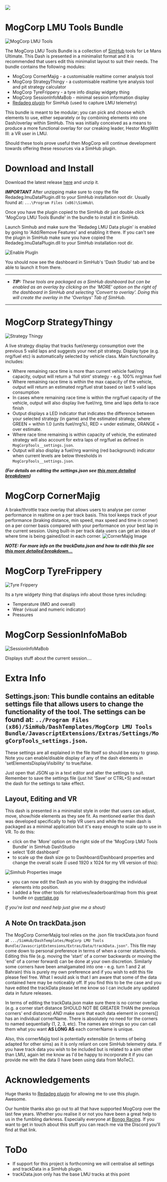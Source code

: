 [![](https://github.com/mog456/MogCorp-LMU-Tools-Bundle/blob/main/img/mogCorpLogo_1024.png?raw=true)](https://www.paypal.com/donate/?business=V4AQ5FUGX8PUW&no_recurring=1&item_name=%27...Persistent+Miediocrity+Since+Breakfast...%27&currency_code=GBP)

# MogCorp LMU Tools Bundle
![MogCorp LMU Tools](img/elementsComp03.png "MogCorp LMU Tools")

The MogCorp LMU Tools Bundle is a collection of [SimHub](https://www.simhubdash.com/) tools for Le Mans Ultimate. This Dash is presented in a minimalist format and it is recommended that users edit this minimalist layout to suit their needs. The bundle contains the following modules:
- MogCorp CornerMajig - a customisable realtime corner analysis tool
- MogCorp StrategyThingy - a customisable realtime tyre analysis tool and pit strategy calculator
- MogCorp TyreFrippery - a tyre info display widgety thing
- MogCorp SessionInfoMaBob - minimal session information display
- [Redadeg plugin](https://github.com/tembob64/Redadeg.lmuDataPlugin) for SimHub (used to capture LMU telemetry)

This bundle is meant to be modular; you can pick and choose which elements to use, either separately or by combining elements into one Dash/overlay within SimHub. This was initially conceived as a means to produce a more functional overlay for our creaking leader, Hestor MogWitt III: a VR user in LMU.

Should these tools prove useful then MogCorp will continue development towards offering these resources via a SimHub plugin.

# Download and Install
Download the latest release [here](https://github.com/mog456/MogCorp-LMU-Tools-Bundle/releases/latest) and unzip it.

***IMPORTANT*** After unzipping make sure to copy the file Redadeg.lmuDataPlugin.dll to your SimHub installation root dir.
Usually found at: ```...\Program Files (x86)\SimHub\```

Once you have the plugin copied to the SimHub dir just double click 'MogCorp LMU Tools Bundle' in the bundle to install it in SimHub.

Launch Simhub and make sure the 'Redadeg LMU Data plugin' is enabled by going to 'Add/Remove Features' and enabling it there. If you can't see the plugin in SimHub make sure you have copied the Redadeg.lmuDataPlugin.dll to your SimHub installation root dir. 

![Enable PlugIn](img/enable%20redadeg.png "Enable Plugin")

You should now see the dashboard in SimHub's 'Dash Studio' tab and be able to launch it from there.

----
- ***TIP:*** *These tools are packaged as a SimHub dashboard but can be enabled as an overlay by clicking on the 'MORE' option on the right of the dashboard in SimHub and selecting 'Convert to overlay'. Doing this will create the overlay in the 'Overlays' Tab of SimHub.*
----

# MogCorp StrategyThingy
![Strategy Thingy](img/strategyComp.png "StrategyThingy")

A live strategy display that tracks fuel/energy consumption over the previous 5 valid laps and suggests your next pit strategy. Display type (e.g. nrg/fuel etc) is automatically selected by vehicle class. Main functionality includes:

- Where remaining race time is more than current vehicle fuel/nrg capacity, output will return a 'full stint' strategy - e.g. 100% nrg/max fuel
- Where remaining race time is within the max capacity of the vehicle, output will return an estimated nrg/fuel strat based on last 5 valid laps consumption
- In cases where remaining race time is within the nrg/fuel capacity of the vehicle, output will also display live fuel/nrg, time and laps delta to race finish
- Output displays a LED indicator that indicates the difference between your selected strategy (in game) and the estimated strategy, where GREEN = within 1.0 (units fuel/nrg%), RED = under estimate, ORANGE = over estimate.
- Where race time remaining is within capacity of vehicle, the estimated strategy will also account for extra laps of nrg/fuel as defined in `MogCorpTools__settings.json`.
- Output will also display a fuel/nrg warning (red background) indicator when current levels are below thresholds in `MogCorpTools__settings.json`.

***(For details on editing the settings.json see [this more detailed breakdown](#settingsjson))***

 # MogCorp CornerMajig
A brake/throttle trace overlay that allows users to analyse per corner performance in realtime on a per track basis. This tool keeps track of your performance (braking distance, min speed, max speed and time in corner) on a per corner basis compared with your performance on your best lap in the current session. Using built-in per track data users can get an idea of where time is being gained/lost in each corner.
![CornerMajig Image](img/cornerMajig_ScreenShot.png "CornerMajig")


***NOTE: For more info on the trackData.json and how to edit this file see [this more detailed breakdown...](#a-note-on-trackdatajson)***

# MogCorp TyreFrippery
![Tyre Frippery](img/TyreFrippery_02.png "TyreFrippery")

Its a tyre widgety thing that displays info about those tyres including:
- Temperature (IMO and overall)
- Wear (visual and numeric indicator)
- Pressures

# MogCorp SessionInfoMaBob
![SessionInfoMaBob](img/SessionInfoMaBob_01.png "SessionInfoMaBob")

Displays stuff about the current session....

# Extra Info
## Settings.json: This bundle contains  an editable settings file that allows users to change the functionality of the tool. The settings can be found at: `../Program Files (x86)/SimHub/DashTemplates/MogCorp LMU Tools Bundle/JavascriptExtensions/Extras/Settings/MogCorpTools_settings.json`.

These settings are all explained in the file itself so should be easy to grasp. Note you can enable/disable display of any of the dash elements in 'setElementsDisplayVisibility' to true/false.

Just open that JSON up in a text editor and alter the settings to suit. Remember to save the settings file (just hit 'Save' or CTRL+S) and restart the dash for the settings to take effect.

## Layout, Editing and VR
This dash is presented in a minimalist style in order that users can adjust, move, show/hide elements as they see fit. As mentioned earlier this dash was developed specifically to help VR users and while the main dash is packaged as a minimal application but it's easy enough to scale up to use in VR. To do this:
- click on the 'More' option on the right side of the 'MogCorp LMU Tools Bundle' in SimHub DashStudio
- select 'Edit dashboard'
- to scale up the dash size go to Dashboard/Dashboard properties and change the overall scale (I used 1920 x 1024 for my VR version of this):

![Simhub Properties image](img/propertiesSimHub.png "Simhub Properties image")
- you can now edit the Dash as you wish by dragging the individual elements into position.
- I added a few other tools for relatives/leaderboard/map from this great bundle on [overtake.gg](https://www.overtake.gg/downloads/rf2-lmu-ams2-simhub-mmo-modern-multiclass-overlay-standings-relative-tires-radar.74112/)

*If you're lost and need help just give me a shout)*

## A Note On trackData.json
The MogCorp CornerMajig tool relies on the .json file trackData.json found at ``.../SimHub/DashTemplates/MogCorp LMU Tools Bundle/JavascriptExtensions/Extras/Data/trackData.json"``. This file may come down to personal preference in terms of when a corner starts/ends. Editing this file (e.g. moving the 'start' of a corner backwards or moving the 'end' of a corner forward) can be done at your own discretion. Similarly some corners have been amalgamated into one - e.g. turn 1 and 2 at Bahrain) this is purely my own preference and if you wish to edit this file please feel free. What I would ask is that I am aware that some of the data contained here may be noticeably off. If you find this to be the case and you have edited the trackData please let me know so I can include any updated data in future releases.

In terms of editing the trackData.json make sure there is no corner overlap (e.g. a corner start distance SHOULD NOT BE GREATER THAN the previous corners' end distance) *AND* make sure that each data element in corners[] has an individual cornerName. There is absolutely no need for the corners to named sequentially (1, 2, 3, etc). The names are strings so you can call them what you want **AS LONG AS** each cornerName is unique.

Also, this cornerMajig tool is potentially extensible (in terms of being adapted for other sims) as it is only reliant on core SimHub telemetry data. If you have track data you wish to be included but is related to a sim other than LMU, again let me know as I'd be happy to incorporate it if you can provide me with the data (I have been using data from MoTeC).

# Acknowledgements
Huge thanks to [Redadeg plugin](https://github.com/tembob64/Redadeg.lmuDataPlugin) for allowing me to use this plugin. Awesome.

Our humble thanks also go out to all that have supported MogCorp over the last few years. Whether you realise it or not you have been a great help to us in the fumbling darkness. Especially everyone at [Bongo Racing](https://www.youtube.com/@BongoRacing). If you want to get in touch about this stuff you can reach me via the Discord you'll find at that link.

# ToDo
- If support for this project is forthcoming we will centralise all settings and trackData in a SimHub plugin.
- trackData.json only has the base LMU tracks at this point
